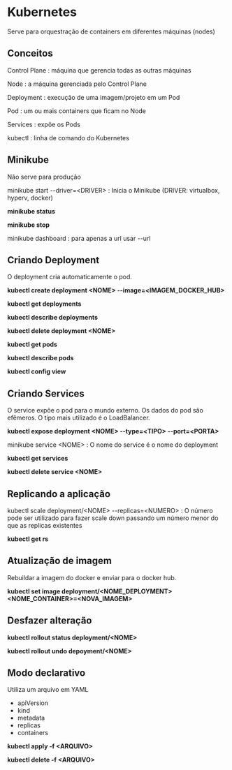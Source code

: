 # Kubernetes
Serve para orquestração de containers em diferentes máquinas (nodes)

## Conceitos
Control Plane
: máquina que gerencia todas as outras máquinas

Node
: a máquina gerenciada pelo Control Plane

Deployment
: execução de uma imagem/projeto em um Pod

Pod
: um ou mais containers que ficam no Node

Services
: expõe os Pods

kubectl
: linha de comando do Kubernetes

## Minikube
Não serve para produção

minikube start --driver=<DRIVER\>
: Inicia o Minikube (DRIVER: virtualbox, hyperv, docker)

**minikube status**

**minikube stop**

minikube dashboard
: para apenas a url usar --url

## Criando Deployment
O deployment cria automaticamente o pod.

**kubectl create deployment <NOME\> --image=<IMAGEM_DOCKER_HUB\>**

**kubectl get deployments**

**kubectl describe deployments**

**kubectl delete deployment <NOME\>**

**kubectl get pods**

**kubectl describe pods**

**kubectl config view**

## Criando Services
O service expõe o pod para o mundo externo. Os dados do pod são efêmeros.
O tipo mais utilizado é o LoadBalancer.

**kubectl expose deployment <NOME\> --type=<TIPO\> --port=<PORTA\>**

minikube service <NOME\>
: O nome do service é o nome do deployment

**kubectl get services**

**kubectl delete service <NOME\>**

## Replicando a aplicação
kubectl scale deployment/<NOME\> --replicas=<NUMERO\>
: O número pode ser utilizado para fazer scale down passando um número menor do que as replicas existentes

**kubectl get rs**

## Atualização de imagem
Rebuildar a imagem do docker e enviar para o docker hub.

**kubectl set image deployment/<NOME_DEPLOYMENT\> <NOME_CONTAINER\>=<NOVA_IMAGEM\>**

## Desfazer alteração
**kubectl rollout status deployment/<NOME\>**

**kubectl rollout undo depoyment/<NOME\>**

## Modo declarativo
Utiliza um arquivo em YAML

- apiVersion
- kind
- metadata
- replicas
- containers

**kubectl apply -f <ARQUIVO\>**

**kubectl delete -f <ARQUIVO\>**